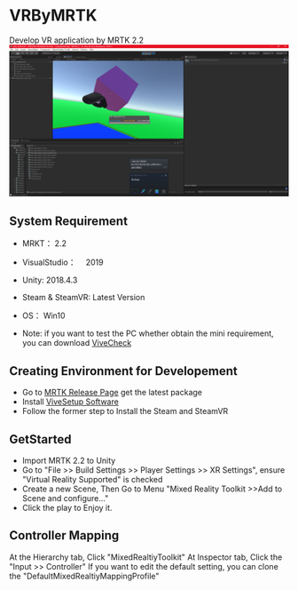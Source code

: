 # VRByMRTK
Develop VR application by MRTK 2.2
![图](Image/RunAtHTCVive.png)

## System Requirement
* MRKT： 2.2
* VisualStudio：　		2019
* Unity:			2018.4.3
* Steam & SteamVR:	Latest Version
* OS：			Win10

* Note: if you want to test the PC whether obtain the mini requirement, you can download [ViveCheck](https://www.vive.com/us/product/vive-virtual-reality-system/)
## Creating Environment for Developement
* Go to [MRTK Release Page](https://github.com/Microsoft/MixedRealityToolkit-Unity/releases) get the latest package
* Install [ViveSetup Software](https://www.vive.com/us/setup/)
* Follow the former step to Install the Steam and SteamVR
## GetStarted
* Import MRTK 2.2 to Unity
* Go to "File >> Build Settings >> Player Settings >> XR Settings", ensure "Virtual Reality Supported" is checked
* Create a new Scene, Then Go to Menu "Mixed Reality Toolkit >>Add to Scene and configure..."
* Click the play to Enjoy it.
## Controller Mapping
At the Hierarchy tab, Click "MixedRealtiyToolkit" 
At Inspector tab, Click the "Input >> Controller"
If you want to edit the default setting, you can clone the "DefaultMixedRealtiyMappingProfile" 
